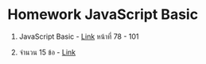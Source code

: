 # Homework JavaScript Basic

1. JavaScript Basic - 
[Link](https://docs.google.com/presentation/d/1UPZM4XpTmzr24s0dONoJrD3THCKTB45ZkI-PgTtj8kU/edit?usp=sharing) หน้าที่ 78 - 101 

2. จำนวน 15 ข้อ - [Link](https://docs.google.com/presentation/d/1s1xHv0-D9fr5jfGpF0wRpnXrptMpyZ4SiHwvN60OiEc/edit?usp=sharing)